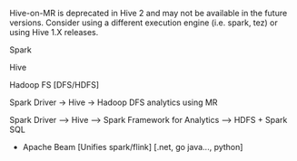 
Hive-on-MR is deprecated in Hive 2 and may not be available in the future versions. Consider using a different execution engine (i.e. spark, tez) or using Hive 1.X releases.

Spark

Hive

Hadoop FS [DFS/HDFS]


Spark Driver -> Hive -> Hadoop DFS
          analytics using MR


Spark Driver --> Hive --> Spark Framework for Analytics --> HDFS
 + 
Spark SQL

+ Apache Beam [Unifies spark/flink] [.net, go java..., python]